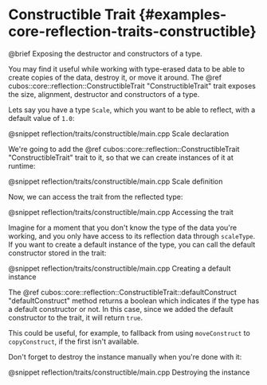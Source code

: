 # Constructible Trait {#examples-core-reflection-traits-constructible}

@brief Exposing the destructor and constructors of a type.

You may find it useful while working with type-erased data to be able to create
copies of the data, destroy it, or move it around. The
@ref cubos::core::reflection::ConstructibleTrait "ConstructibleTrait" trait
exposes the size, alignment, destructor and constructors of a type.

Lets say you have a type `Scale`, which you want to be able to reflect, with a
default value of `1.0`:

@snippet reflection/traits/constructible/main.cpp Scale declaration

We're going to add the @ref cubos::core::reflection::ConstructibleTrait
"ConstructibleTrait" trait to it, so that we can create instances of it at
runtime:

@snippet reflection/traits/constructible/main.cpp Scale definition

Now, we can access the trait from the reflected type:

@snippet reflection/traits/constructible/main.cpp Accessing the trait

Imagine for a moment that you don't know the type of the data you're working,
and you only have access to its reflection data through `scaleType`. If you
want to create a default instance of the type, you can call the default
constructor stored in the trait:

@snippet reflection/traits/constructible/main.cpp Creating a default instance

The @ref cubos::core::reflection::ConstructibleTrait::defaultConstruct
"defaultConstruct" method returns a boolean which indicates if the type has a
default constructor or not. In this case, since we added the default
constructor to the trait, it will return `true`.

This could be useful, for example, to fallback from using `moveConstruct` to
`copyConstruct`, if the first isn't available.

Don't forget to destroy the instance manually when you're done with it:

@snippet reflection/traits/constructible/main.cpp Destroying the instance


